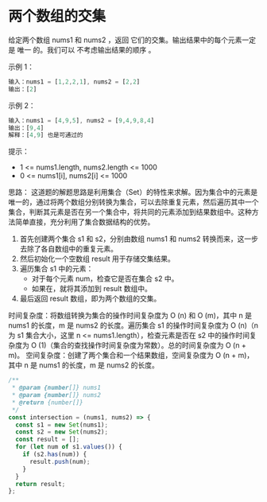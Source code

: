 # 两个数组的交集

给定两个数组 nums1 和 nums2 ，返回 它们的交集。输出结果中的每个元素一定是 唯一 的。我们可以 不考虑输出结果的顺序 。

示例 1：

```javascript
输入：nums1 = [1,2,2,1], nums2 = [2,2]
输出：[2]
```

示例 2：

```javascript
输入：nums1 = [4,9,5], nums2 = [9,4,9,8,4]
输出：[9,4]
解释：[4,9] 也是可通过的
```

提示：

- 1 <= nums1.length, nums2.length <= 1000
- 0 <= nums1[i], nums2[i] <= 1000

思路：
这道题的解题思路是利用集合（Set）的特性来求解。因为集合中的元素是唯一的，通过将两个数组分别转换为集合，可以去除重复元素，然后遍历其中一个集合，判断其元素是否在另一个集合中，将共同的元素添加到结果数组中。这种方法简单直接，充分利用了集合数据结构的优势。

1. 首先创建两个集合 s1 和 s2，分别由数组 nums1 和 nums2 转换而来，这一步去除了各自数组中的重复元素。
2. 然后初始化一个空数组 result 用于存储交集结果。
3. 遍历集合 s1 中的元素：
   - 对于每个元素 num，检查它是否在集合 s2 中。
   - 如果在，就将其添加到 result 数组中。
4. 最后返回 result 数组，即为两个数组的交集。

时间复杂度：将数组转换为集合的操作时间复杂度为 O (n) 和 O (m)，其中 n 是 nums1 的长度，m 是 nums2 的长度。遍历集合 s1 的操作时间复杂度为 O (n)（n 为 s1 集合大小，这里 n <= nums1.length），检查元素是否在 s2 中的操作时间复杂度为 O (1)（集合的查找操作时间复杂度为常数）。总的时间复杂度为 O (n + m)。
空间复杂度：创建了两个集合和一个结果数组，空间复杂度为 O (n + m)，其中 n 是 nums1 的长度，m 是 nums2 的长度。

```javascript
/**
 * @param {number[]} nums1
 * @param {number[]} nums2
 * @return {number[]}
 */
const intersection = (nums1, nums2) => {
  const s1 = new Set(nums1);
  const s2 = new Set(nums2);
  const result = [];
  for (let num of s1.values()) {
    if (s2.has(num)) {
      result.push(num);
    }
  }
  return result;
};
```
